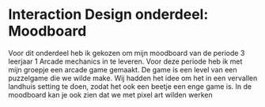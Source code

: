 # Interaction Design onderdeel: **Moodboard**

Voor dit onderdeel heb ik gekozen om mijn moodboard van de periode 3 leerjaar 1 Arcade mechanics in te leveren.
Voor deze periode heb ik met mijn groepje een arcade game gemaakt. De game is een level van een puzzelgame die we wilde make.
Wij hadden het idee om het in een vervallen landhuis setting te doen, zodat het ook een beetje een enge game is. In de moodboard kan je ook zien dat we met pixel art wilden werken
